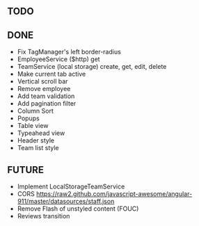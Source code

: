## TODO

## DONE 
* Fix TagManager's left border-radius
* EmployeeService ($http) get
* TeamService (local storage) create, get, edit, delete
* Make current tab active
* Vertical scroll bar
* Remove employee
* Add team validation
* Add pagination filter
* Column Sort
* Popups
* Table view
* Typeahead view
* Header style
* Team list style

## FUTURE
* Implement LocalStorageTeamService
* CORS https://raw2.github.com/javascript-awesome/angular-911/master/datasources/staff.json
* Remove Flash of unstyled content (FOUC)
* Reviews transition
